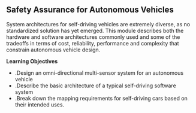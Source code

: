 ## Safety Assurance for Autonomous Vehicles

System architectures for self-driving vehicles are extremely diverse, as no standardized solution has yet emerged. This module describes both the hardware and software architectures commonly used and some of the tradeoffs in terms of cost, reliability, performance and complexity that constrain autonomous vehicle design.

**Learning Objectives**

* .Design an omni-directional multi-sensor system for an autonomous vehicle
* .Describe the basic architecture of a typical self-driving software system
* .Break down the mapping requirements for self-driving cars based on their intended uses.
